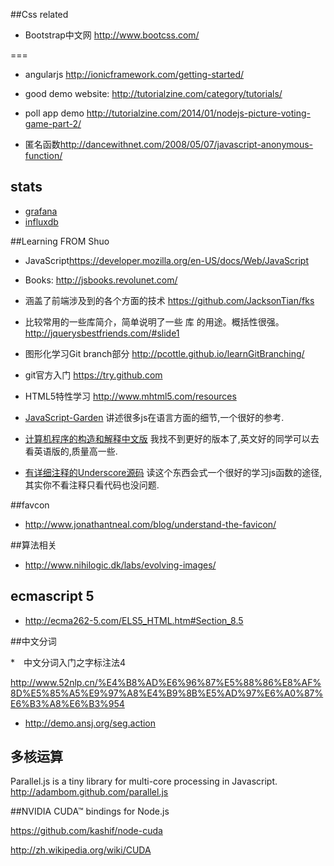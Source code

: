 ##Css related
* Bootstrap中文网 <http://www.bootcss.com/>




===
* angularjs <http://ionicframework.com/getting-started/>

* good demo website: <http://tutorialzine.com/category/tutorials/>

* poll app demo <http://tutorialzine.com/2014/01/nodejs-picture-voting-game-part-2/>

* 匿名函数<http://dancewithnet.com/2008/05/07/javascript-anonymous-function/>


## stats 


* [grafana](http://grafana.org/)
* [influxdb](https://github.com/influxdb/influxdb/)



##Learning FROM Shuo

* JavaScript<https://developer.mozilla.org/en-US/docs/Web/JavaScript>

* Books: <http://jsbooks.revolunet.com/>

* 涵盖了前端涉及到的各个方面的技术
<https://github.com/JacksonTian/fks>

* 比较常用的一些库简介，简单说明了一些 库 的用途。概括性很强。
<http://jquerysbestfriends.com/#slide1>

* 图形化学习Git branch部分
<http://pcottle.github.io/learnGitBranching/>

* git官方入门
<https://try.github.com>

* HTML5特性学习
<http://www.mhtml5.com/resources>


* [JavaScript-Garden](http://bonsaiden.github.io/JavaScript-Garden/zh/)
讲述很多js在语言方面的细节,一个很好的参考.

* [计算机程序的构造和解释中文版](http://ishare.iask.sina.com.cn/f/23759749.html) 我找不到更好的版本了,英文好的同学可以去看英语版的,质量高一些.


* [有详细注释的Underscore源码](http://underscorejs.org/docs/underscore.html) 读这个东西会式一个很好的学习js函数的途径,其实你不看注释只看代码也没问题.



##favcon


* <http://www.jonathantneal.com/blog/understand-the-favicon/>


##算法相关

* <http://www.nihilogic.dk/labs/evolving-images/>

## ecmascript 5

* <http://ecma262-5.com/ELS5_HTML.htm#Section_8.5>

##中文分词

*　中文分词入门之字标注法4

<http://www.52nlp.cn/%E4%B8%AD%E6%96%87%E5%88%86%E8%AF%8D%E5%85%A5%E9%97%A8%E4%B9%8B%E5%AD%97%E6%A0%87%E6%B3%A8%E6%B3%954>





* <http://demo.ansj.org/seg.action>

## 多核运算
Parallel.js is a tiny library for multi-core processing in Javascript. 
<http://adambom.github.com/parallel.js>

##NVIDIA CUDA™ bindings for Node.js

<https://github.com/kashif/node-cuda>

<http://zh.wikipedia.org/wiki/CUDA>